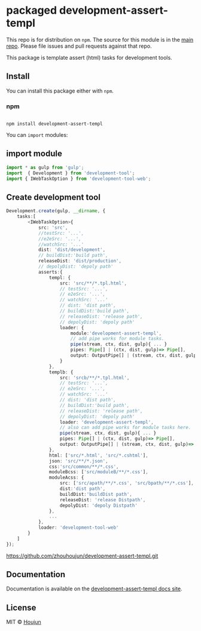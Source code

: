 # packaged development-assert-templ

This repo is for distribution on `npm`. The source for this module is in the
[main repo](https://github.com/zhouhoujun/development-assert-templ/src/mastert).
Please file issues and pull requests against that repo.

This package is template assert (html) tasks for development tools.

## Install

You can install this package either with `npm`.

### npm

```shell

npm install development-assert-templ

```

You can `import` modules:

## import module

```ts
import * as gulp from 'gulp';
import  { Development } from 'development-tool';
import { IWebTaskOption } from 'development-tool-web';

```

## Create development tool

```ts
Development.create(gulp, __dirname, {
    tasks:[
        <IWebTaskOption>{
            src: 'src',
            //testSrc: '...',
            //e2eSrc: '...',
            //watchSrc: '...'
            dist: 'dist/development',
            // buildDist:'build path',
            releaseDist: 'dist/production',
            // depolyDist: 'depoly path'
            asserts:{
                templ: {
                    src: 'src/**/*.tpl.html',
                    // testSrc: '...',
                    // e2eSrc: '...',
                    // watchSrc: '...'
                    // dist: 'dist path',
                    // buildDist:'build path',
                    // releaseDist: 'release path',
                    // depolyDist: 'depoly path'
                    loader: {
                        module:'development-assert-templ',
                        // add pipe works for module tasks.
                        pipe(stream, ctx, dist, gulp){ ... }
                        pipes: Pipe[] | (ctx, dist, gulp)=> Pipe[],
                        output: OutputPipe[] | (stream, ctx, dist, gulp)=> OutputPipe[]
                    }
                },
                templb: {
                    src: 'srcb/**/*.tpl.html',
                    // testSrc: '...',
                    // e2eSrc: '...',
                    // watchSrc: '...'
                    // dist: 'dist path',
                    // buildDist:'build path',
                    // releaseDist: 'release path',
                    // depolyDist: 'depoly path'
                    loader: 'development-assert-templ',
                    // also can add pipe works for module tasks here.
                    pipe(stream, ctx, dist, gulp){ ... }
                    pipes: Pipe[] | (ctx, dist, gulp)=> Pipe[],
                    output: OutputPipe[] | (stream, ctx, dist, gulp)=> OutputPipe[]
                },
                html: ['src/*.html', 'src/*.cshtml'],
                json: 'src/**/*.json',
                css:'src/common/**/*.css',
                moduleBcss: ['src/moduleB/**/*.css'],
                moduleAcss: {
                    src: ['src/apath/**/*.css', 'src/bpath/**/*.css'],
                    dist:'dist path',
                    buildDist:'buildDist path',
                    releaseDist: 'release Distpath',
                    depolyDist: 'depoly Distpath'
                },
                ...
            },
            loader: 'development-tool-web'
        }
    ]
});
```


https://github.com/zhouhoujun/development-assert-templ.git

## Documentation

Documentation is available on the
[development-assert-templ docs site](https://github.com/zhouhoujun/development-assert-templ).

## License

MIT © [Houjun](https://github.com/zhouhoujun/)